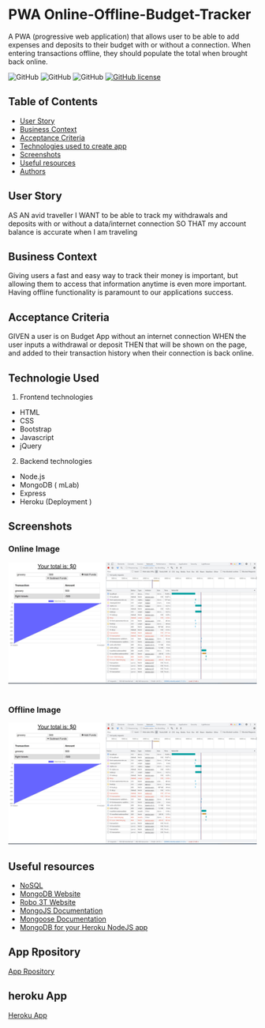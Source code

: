 # PWA Online-Offline-Budget-Tracker
A PWA (progressive web application) that allows user to be able to add expenses and deposits to their budget with or without a connection. When entering transactions offline, they should populate the total when brought back online.

![GitHub](https://img.shields.io/github/repo-size/Saiban-Hussein/homework19-PWA?style=plastic) ![GitHub](https://img.shields.io/github/last-commit/Saiban-Hussein/homework19-PWA?style=plastic) ![GitHub](https://img.shields.io/github/languages/top/Saiban-Hussein/homework19-PWA?style=plastic) [![GitHub license](https://img.shields.io/badge/licence-BSD3.0-green)](https://github.com/Saiban-Hussein/homework19-PWA)


## Table of Contents

* [User Story](#User-Story)
* [Business Context](#Business-Context)
* [Acceptance Criteria](#Acceptance-Criteria)
* [Technologies used to create app](#technologies-used)
* [Screenshots](#screenshots)
* [Useful resources](#Useful-resources)
* [Authors](#authors)


## User Story
AS AN avid traveller
I WANT to be able to track my withdrawals and deposits with or without a data/internet connection
SO THAT my account balance is accurate when I am traveling

## Business Context

Giving users a fast and easy way to track their money is important, but allowing them to access that information anytime is even more important. Having offline functionality is paramount to our applications success.


## Acceptance Criteria
GIVEN a user is on Budget App without an internet connection
WHEN the user inputs a withdrawal or deposit
THEN that will be shown on the page, and added to their transaction history when their connection is back online.

## Technologie Used

1. Frontend technologies
* HTML
* CSS
* Bootstrap 
* Javascript
* jQuery 

2. Backend technologies
* Node.js 
* MongoDB ( mLab)
* Express 
* Heroku (Deployment )

## Screenshots

### Online Image
<img src="./public/icons/online.jpg">
<br>
<br>

### Offline Image
<img src="./public/icons/online.jpg">



## Useful resources
* [NoSQL](https://en.wikipedia.org/wiki/NoSQL)
* [MongoDB Website](https://www.mongodb.com/)
* [Robo 3T Website](https://robomongo.org/download)
* [MongoJS Documentation](https://www.npmjs.com/package/mongojs)
* [Mongoose Documentation](http://mongoosejs.com/docs/guide.html)
* [MongoDB for your Heroku NodeJS app](https://www.youtube.com/watch?v=GDqtv1eGGpA)



## App Rpository 
[App Rpository ](https://github.com/Saiban-Hussein/homework19-PWA)

## heroku App 
[Heroku App](https://damp-citadel-53334.herokuapp.com/) 


